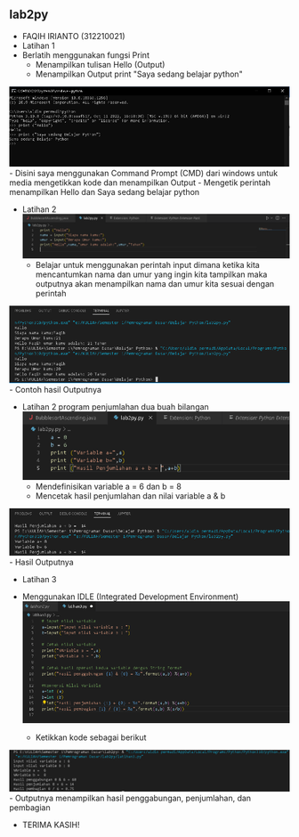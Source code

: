 ## lab2py

- FAQIH IRIANTO (312210021)
- Latihan 1
- Berlatih menggunakan fungsi Print 
    - Menampilkan tulisan Hello (Output)
    - Menampilkan Output print "Saya sedang belajar python"

![img](Foto/1.png)
    - Disini saya menggunakan Command Prompt (CMD) dari windows untuk media mengetikkan kode dan menampilkan Output
    - Mengetik perintah menampilkan Hello dan Saya sedang belajar python

- Latihan 2
![img](Foto/2a.png)
    - Belajar untuk menggunakan perintah input dimana ketika kita mencantumkan nama dan umur yang ingin kita tampilkan maka outputnya akan menampilkan nama dan umur kita sesuai dengan perintah

![img](Foto/2b.png)
    - Contoh hasil Outputnya

- Latihan 2 program penjumlahan dua buah bilangan
![img](Foto/2c.png)
    - Mendefinisikan variable a = 6 dan b = 8
    - Mencetak hasil penjumlahan dan nilai variable a & b

![img](Foto/2e.png)
    - Hasil Outputnya


- Latihan 3

- Menggunakan IDLE (Integrated Development Environment)
![img](Foto/3a.png)
    - Ketikkan kode sebagai berikut

![img](Foto/3b.png)
    - Outputnya menampilkan hasil penggabungan, penjumlahan, dan pembagian

- TERIMA KASIH!